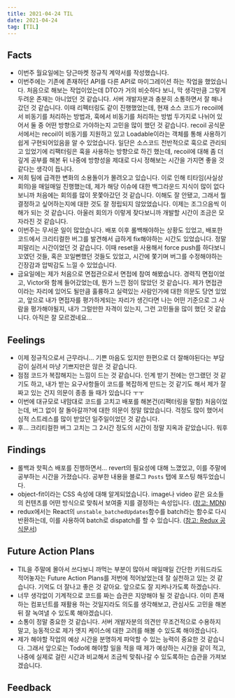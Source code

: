 ```yaml
---
title: 2021-04-24 TIL
date: 2021-04-24
tag: [TIL]
---
```


## Facts

- 이번주 월요일에는 당근마켓 정규직 계약서를 작성했습니다. 
- 이번주에는 기존에 존재하던 API를 다른 API로 마이그레이션 하는 작업을 했었습니다. 처음으로 해보는 작업이었는데 DTO가 거의 비슷하다 보니, 막 생각만큼 그렇게 두려운 존재는 아니었던 것 같습니다. 서버 개발자분과 충분히 소통하면서 잘 해나갔던 것 같습니다. 이때 리펙터링도 같이 진행했었는데, 현재 소스 코드가 recoil에서 비동기를 처리하는 방법과, 훅에서 비동기를 처리하는 방법 두가지로 나뉘어 있어서 둘 중 어떤 방향으로 가야하는지 고민을 많이 했던 것 같습니다. recoil 공식문서에서는 recoil이 비동기를 지원하고 있고 Loadable이라는 객체를 통해 사용하기 쉽게 구현되어있음을 알 수 있었습니다. 일단은 소스코드 전반적으로 훅으로 관리되고 있었기에 리팩터링은 훅을 사용하는 방향으로 하긴 했는데, recoil에 대해 좀 더 깊게 공부를 해본 뒤 나중에 방향성을 제대로 다시 정해보는 시간을 가지면 좋을 것 같다는 생각이 듭니다.
- 저희 팀에 급격한 변화의 소용돌이가 몰려오고 있습니다. 이로 인해 티타임(사실상 회의)을 매일매일 진행했는데, 제가 해당 이슈에 대한 백그라운드 지식이 많이 없다보니까 처음에는 회의를 많이 못쫓아갔던 것 같습니다. 이해도 잘 안됐고, 그래서 뭘 결정하고 싶어하는지에 대한 것도 잘 정립되지 않았었습니다. 이제는 조그으음씩 이해가 되는 것 같습니다. 아울러 회의가 이렇게 잦다보니까 개발할 시간이 조금은 모자라진 것 같습니다.
- 이번주는 무서운 일이 많았습니다. 배포 이후 롤백해야하는 상황도 있었고, 배포한 코드에서 크리티컬한 버그를 발견해서 급하게 fix해야하는 시간도 있었습니다. 정말 피말리는 시간이었던 것 같습니다. 이때 reset을 사용해서 force push를 하다보니 꼬였던 것들, 혹은 꼬일뻔했던 것들도 있었고, 시간에 쫓기며 버그를 수정해야하는 긴장감과 압박감도 느낄 수 있었습니다.
- 금요일에는 제가 처음으로 면접관으로서 면접에 참여 해봤습니다. 경력직 면접이었고, Victor와 함께 들어갔었는데, 뭔가 느낀 점이 많았던 것 같습니다. 제가 면접관이라는 자리에 있어도 될만큼 훌륭하고 실력있는 사람인가에 대한 의문도 당연 있었고, 앞으로 내가 면접자를 평가하게되는 자리가 생긴다면 나는 어떤 기준으로 그 사람을 평가해야될지, 내가 그럴만한 자격이 있는지, 그런 고민들을 많이 했던 것 같습니다. 아직은 잘 모르겠네요...

## Feelings

- 이제 정규직으로서 근무라니... 기쁜 마음도 있지만 한편으로 더 잘해야된다는 부담감이 실려서 마냥 기쁘지만은 않은 것 같습니다.
- 점점 코드가 복잡해지는 느낌이 드는 것 같습니다. 인계 받기 전에는 안그랬던 것 같기도 하고, 내가 받는 요구사항들이 코드를 복잡하게 만드는 것 같기도 해서 제가 잘 짜고 있는 건지 의문이 종종 들 때가 있습니다 ㅜㅜ 
- 이번에 대규모로 내맘대로 코드를 고치고 배포를 해본건(리팩터링을 말함) 처음이었는데, 버그 없이 잘 돌아갈까?에 대한 의문이 정말 많았습니다. 걱정도 많이 했어서 심적 스트레스를 많이 받았던 일주일이었던 것 같습니다.
- 후... 크리티컬한 버그 고치는 그 2시간 정도의 시간이 정말 지옥과 같았습니다. 워후

## Findings

- 롤백과 핫픽스 배포를 진행하면서... revert의 필요성에 대해 느꼈었고, 이를 주말에 공부하는 시간을 가졌습니다. 공부한 내용을 블로그 `Posts` 탭에 포스팅 해두었습니다.
- object-fit이라는 CSS 속성에 대해 알게되었습니다. image나 video 같은 요소들의 컨텐츠를 어떤 방식으로 맞춰서 보여줄 지를 결정하는 속성입니다. ([참고: MDN](https://developer.mozilla.org/ko/docs/Web/CSS/object-fit))
- redux에서는 React의 `unstable_batchedUpdates`함수를 batch라는 함수로 다시 반환하는데, 이를 사용하여 batch로 dispatch를 할 수 있습니다. ([참고: Redux 공식문서](https://react-redux.js.org/api/batch))


## Future Action Plans

- TIL을 주말에 몰아서 쓰다보니 까먹는 부분이 많아서 매일매일 간단한 키워드라도 적어놓자는 Future Action Plans를 저번에 적어놨었는데 잘 실천하고 있는 것 같습니다. 기억도 더 잘나고 좋은 것 같아요. 앞으로도 잘 지켜나가도록 하겠습니다.
- 너무 생각없이 기계적으로 코드를 짜는 습관은 지양해야 될 것 같습니다. 이미 존재하는 컴포넌트를 재활용 하는 것일지라도 의도를 생각해보고, 관심사도 고민을 해본 뒤 잘 녹여낼 수 있도록 해야겠습니다.
- 소통이 정말 중요한 것 같습니다. 서버 개발자분의 의견만 무조건적으로 수용하지 말고, 능동적으로 제가 엣지 케이스에 대한 고려를 해볼 수 있도록 해야겠습니다.
- 제가 해야할 작업의 예상 시간을 분명하게 파악할 수 있는 능력이 중요한 것 같습니다. 그래서 앞으로는 Todo에 해야할 일을 적을 때 제가 예상하는 시간을 같이 적고, 나중에 실제로 걸린 시간과 비교해서 조금씩 맞춰나갈 수 있도록하는 습관을 가져보겠습니다.

## Feedback
